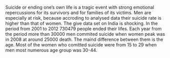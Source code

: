 Suicide or ending one’s own life is a tragic event with strong emotional repercussions for its survivors and for families of its victims. Men are especially at risk, because accroding to analysed data their suicide rate is higher than that of women. The give data set on India is shocking. In the period from 2001 to 2012 730479 people ended their lifes.
Each year from the period more than 30000 men commited suicide when women peak was in 2008 at around 25000 death. The maind difference between them is the age.
Most of the women who comitted suicide were from 15 to 29 when men most numerous age group was 30-44. 
